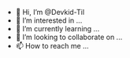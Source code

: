 - 👋 Hi, I’m @Devkid-Til
- 👀 I’m interested in ...
- 🌱 I’m currently learning ...
- 💞️ I’m looking to collaborate on ...
- 📫 How to reach me ...

<!---
Devkid-Til/Devkid-Til is a ✨ special ✨ repository because its `README.md` (this file) appears on your GitHub profile.
You can click the Preview link to take a look at your changes.
--->
